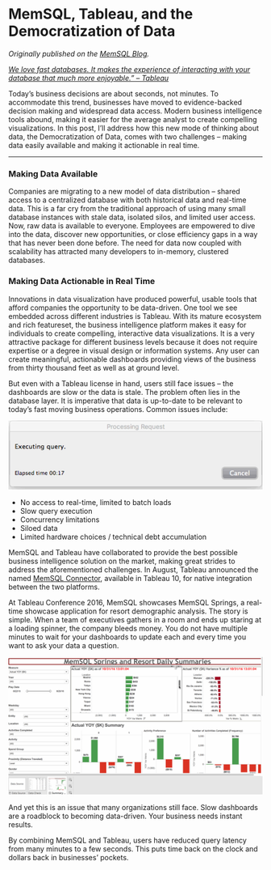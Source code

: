 # MemSQL, Tableau, and the Democratization of Data
_Originally published on the [MemSQL Blog](http://blog.memsql.com/memsql-tableau-and-the-democratization-of-data/)._

_[We love fast databases. It makes the experience of interacting with your database that much more enjoyable.” – Tableau](https://www.tableau.com/about/blog/2016/8/tableau-10-includes-even-more-data-source-options-57505)_

Today’s business decisions are about seconds, not minutes. To accommodate this trend, businesses have moved to evidence-backed decision making and widespread data access. Modern business intelligence tools abound, making it easier for the average analyst to create compelling visualizations. In this post, I’ll address how this new mode of thinking about data, the Democratization of Data, comes with two challenges – making data easily available and making it actionable in real time.

---

### Making Data Available
Companies are migrating to a new model of data distribution – shared access to a centralized database with both historical data and real-time data. This is a far cry from the traditional approach of using many small database instances with stale data, isolated silos, and limited user access. Now, raw data is available to everyone. Employees are empowered to dive into the data, discover new opportunities, or close efficiency gaps in a way that has never been done before. The need for data now coupled with scalability has attracted many developers to in-memory, clustered databases.

### Making Data Actionable in Real Time
Innovations in data visualization have produced powerful, usable tools that afford companies the opportunity to be data-driven. One tool we see embedded across different industries is Tableau. With its mature ecosystem and rich featureset, the business intelligence platform makes it easy for individuals to create compelling, interactive data visualizations. It is a very attractive package for different business levels because it does not require expertise or a degree in visual design or information systems. Any user can create meaningful, actionable dashboards providing views of the business from thirty thousand feet as well as at ground level.

But even with a Tableau license in hand, users still face issues – the dashboards are slow or the data is stale. The problem often lies in the database layer. It is imperative that data is up-to-date to be relevant to today’s fast moving business operations. Common issues include:

![Long Query Time](./images/query-time.gif)

- No access to real-time, limited to batch loads
- Slow query execution
- Concurrency limitations
- Siloed data
- Limited hardware choices / technical debt accumulation

MemSQL and Tableau have collaborated to provide the best possible business intelligence solution on the market, making great strides to address the aforementioned challenges. In August, Tableau announced the named [MemSQL Connector](https://help.tableau.com/current/pro/desktop/en-us/examples_memsql.htm), available in Tableau 10, for native integration between the two platforms.

At Tableau Conference 2016, MemSQL showcases MemSQL Springs, a real-time showcase application for resort demographic analysis. The story is simple. When a team of executives gathers in a room and ends up staring at a loading spinner, the company bleeds money. You do not have multiple minutes to wait for your dashboards to update each and every time you want to ask your data a question.

![MemSQL Springs](./images/memsql-springs.gif)

And yet this is an issue that many organizations still face. Slow dashboards are a roadblock to becoming data-driven. Your business needs instant results.

By combining MemSQL and Tableau, users have reduced query latency from many minutes to a few seconds. This puts time back on the clock and dollars back in businesses’ pockets.